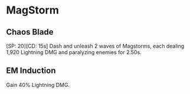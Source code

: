 # MagStorm

## Chaos Blade

[SP: 20][CD: 15s] Dash and unleash 2 waves of Magstorms, each dealing 1,920 Lightning DMG and paralyzing enemies for 2.50s.

## EM Induction

Gain 40% Lightning DMG.